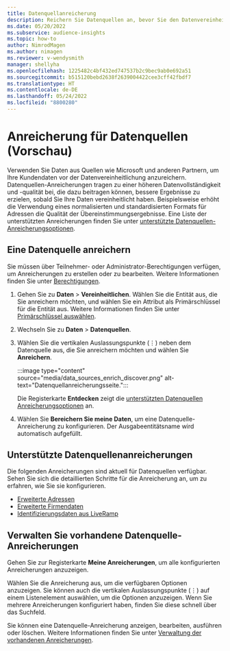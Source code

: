 ```yaml
---
title: Datenquellanreicherung
description: Reichern Sie Datenquellen an, bevor Sie den Datenvereinheitlichungsprozess durchlaufen.
ms.date: 05/20/2022
ms.subservice: audience-insights
ms.topic: how-to
author: NimrodMagen
ms.author: nimagen
ms.reviewer: v-wendysmith
manager: shellyha
ms.openlocfilehash: 1225482c4bf432ed747537b2c9bec9ab0e692a51
ms.sourcegitcommit: b515120bebd2638f2639004422cee3cff42fbdf7
ms.translationtype: HT
ms.contentlocale: de-DE
ms.lasthandoff: 05/24/2022
ms.locfileid: "8800280"
---
```

# <a name="enrichment-for-data-sources-preview"></a>Anreicherung für Datenquellen (Vorschau)

Verwenden Sie Daten aus Quellen wie Microsoft und anderen Partnern, um Ihre Kundendaten vor der Datenvereinheitlichung anzureichern. Datenquellen-Anreicherungen tragen zu einer höheren Datenvollständigkeit und -qualität bei, die dazu beitragen können, bessere Ergebnisse zu erzielen, sobald Sie Ihre Daten vereinheitlicht haben. Beispielsweise erhöht die Verwendung eines normalisierten und standardisierten Formats für Adressen die Qualität der Übereinstimmungsergebnisse. Eine Liste der unterstützten Anreicherungen finden Sie unter [unterstützte Datenquellen-Anreicherungsoptionen](#supported-data-source-enrichments).

## <a name="enrich-a-data-source"></a>Eine Datenquelle anreichern

Sie müssen über Teilnehmer- oder Administrator-Berechtigungen verfügen, um Anreicherungen zu erstellen oder zu bearbeiten. Weitere Informationen finden Sie unter [Berechtigungen](permissions.md).  

1. Gehen Sie zu **Daten** > **Vereinheitlichen**. Wählen Sie die Entität aus, die Sie anreichern möchten, und wählen Sie ein Attribut als Primärschlüssel für die Entität aus. Weitere Informationen finden Sie unter [Primärschlüssel auswählen](map-entities.md#select-primary-key-and-semantic-type-for-attributes).

1. Wechseln Sie zu **Daten** > **Datenquellen**.

1. Wählen Sie die vertikalen Auslassungspunkte (&vellip;) neben dem Datenquelle aus, die Sie anreichern möchten und wählen Sie **Anreichern**.

   :::image type="content" source="media/data_sources_enrich_discover.png" alt-text="Datenquellanreicherungsseite.":::

   Die Registerkarte **Entdecken** zeigt die [unterstützten Datenquellen Anreicherungsoptionen](#supported-data-source-enrichments) an.

1. Wählen Sie **Bereichern Sie meine Daten**, um eine Datenquelle-Anreicherung zu konfigurieren. Der Ausgabeentitätsname wird automatisch aufgefüllt.

## <a name="supported-data-source-enrichments"></a>Unterstützte Datenquellenanreicherungen

Die folgenden Anreicherungen sind aktuell für Datenquellen verfügbar. Sehen Sie sich die detaillierten Schritte für die Anreicherung an, um zu erfahren, wie Sie sie konfigurieren.

- [Erweiterte Adressen](enrichment-enhanced-addresses.md)
- [Erweiterte Firmendaten](enrichment-enhanced-company-data.md)
- [Identifizierungsdaten aus LiveRamp](enrichment-liveramp.md)

## <a name="manage-existing-data-source-enrichments"></a>Verwalten Sie vorhandene Datenquelle-Anreicherungen

Gehen Sie zur Registerkarte **Meine Anreicherungen**, um alle konfigurierten Anreicherungen anzuzeigen.

Wählen Sie die Anreicherung aus, um die verfügbaren Optionen anzuzeigen. Sie können auch die vertikalen Auslassungspunkte (&vellip;) auf einem Listenelement auswählen, um die Optionen anzuzeigen. Wenn Sie mehrere Anreicherungen konfiguriert haben, finden Sie diese schnell über das Suchfeld.

Sie können eine Datenquelle-Anreicherung anzeigen, bearbeiten, ausführen oder löschen. Weitere Informationen finden Sie unter [Verwaltung der vorhandenen Anreicherungen](enrichment-hub.md).
